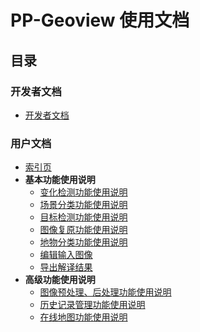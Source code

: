 # PP-Geoview 使用文档

## 目录

### 开发者文档

+ [开发者文档](./dev.md)

### 用户文档

+ [索引页](./user.md)
+ **基本功能使用说明**
    - [变化检测功能使用说明](./change_detection.md)
    - [场景分类功能使用说明](./classification.md)
    - [目标检测功能使用说明](./object_detection.md)
    - [图像复原功能使用说明](./image_restoration.md)
    - [地物分类功能使用说明](./semantic_segmentation.md)
    - [编辑输入图像](./edit_image.md)
    - [导出解译结果](./export_results.md)
+ **高级功能使用说明**
    - [图像预处理、后处理功能使用说明](./functions.md)
    - [历史记录管理功能使用说明](./history.md)
    - [在线地图功能使用说明](./online_BMap.md)
